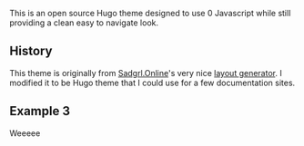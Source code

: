 This is an open source Hugo theme designed to use 0 Javascript while still providing a clean easy to navigate look. 

## History

This theme is originally from [Sadgrl.Online](https://sadgrl.online/)'s very nice [layout generator](https://sadgrl.online/projects/layout-builder/). I modified it to be Hugo theme that I could use for a few documentation sites.

## Example 3

Weeeee